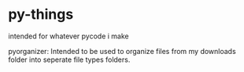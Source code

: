 # py-things
intended for whatever pycode i make


pyorganizer: Intended to be used to organize files from my downloads folder into seperate file types folders.

